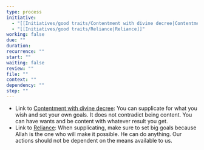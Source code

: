 ```yaml
---
type: process
initiative:
  - "[[Initiatives/good traits/Contentment with divine decree|Contentment with divine decree]]"
  - "[[Initiatives/good traits/Reliance|Reliance]]"
working: false
due: ""
duration: 
recurrence: ""
start: ""
waiting: false
review: ""
file: ""
context: ""
dependency: ""
step: ""
---
```


* Link to [Contentment with divine decree](Initiatives/good%20traits/Contentment%20with%20divine%20decree.md): You can supplicate for what you wish and set your own goals. It does not contradict being content. You can have wants and be content with whatever result you get.
* Link to [Reliance](Initiatives/good%20traits/Reliance.md): When supplicating, make sure to set big goals because Allah is the one who will make it possible. He can do anything. Our actions should not be dependent on the means available to us.
 
